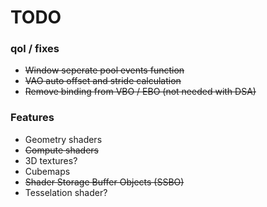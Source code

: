 # TODO

### qol / fixes
- ~~Window seperate pool events function~~
- ~~VAO auto offset and stride calculation~~
- ~~Remove binding from VBO / EBO (not needed with DSA)~~

### Features
- Geometry shaders
- ~~Compute shaders~~
- 3D textures?
- Cubemaps
- ~~Shader Storage Buffer Objects (SSBO)~~
- Tesselation shader?